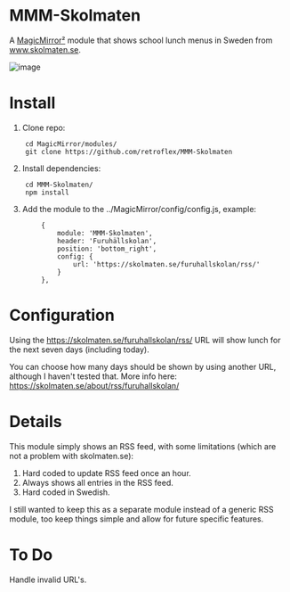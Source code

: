 # MMM-Skolmaten
A [MagicMirror²](https://github.com/MichMich/MagicMirror) module that shows school lunch menus in Sweden from www.skolmaten.se.

![image](https://user-images.githubusercontent.com/25268023/33210971-a4bc7a02-d11c-11e7-9350-34819ec45f27.png)

# Install
1. Clone repo:
```
	cd MagicMirror/modules/
	git clone https://github.com/retroflex/MMM-Skolmaten
```
2. Install dependencies:
```
	cd MMM-Skolmaten/
	npm install
```
3. Add the module to the ../MagicMirror/config/config.js, example:
```
		{
			module: 'MMM-Skolmaten',
			header: 'Furuhällskolan',
			position: 'bottom_right',
			config: {
				url: 'https://skolmaten.se/furuhallskolan/rss/'
			}
		},
```

# Configuration
Using the https://skolmaten.se/furuhallskolan/rss/ URL will show lunch for the next seven days (including today).

You can choose how many days should be shown by using another URL, although I haven't tested that. More info here:
https://skolmaten.se/about/rss/furuhallskolan/

# Details
This module simply shows an RSS feed, with some limitations (which are not a problem with skolmaten.se):
1. Hard coded to update RSS feed once an hour.
2. Always shows all entries in the RSS feed.
3. Hard coded in Swedish.

I still wanted to keep this as a separate module instead of a generic RSS module, too keep things simple and allow for future specific features.

# To Do
Handle invalid URL's.
